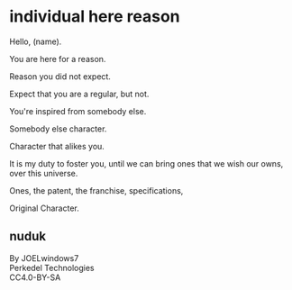 # individual here reason
Hello, (name).

You are here for a reason.

Reason you did not expect.

Expect that you are a regular, but not.

You're inspired from somebody else.

Somebody else character.

Character that alikes you.

It is my duty to foster you, until we can bring ones that we wish our owns, over this universe.

Ones, the patent, the franchise, specifications,

Original Character.

## nuduk
By JOELwindows7  
Perkedel Technologies  
CC4.0-BY-SA
